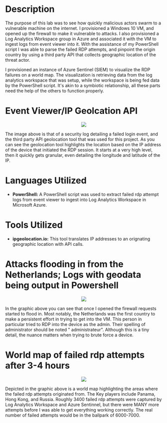 # Description
The purpose of this lab was to see how quickly malicious actors swarm to a vulnerable machine on the internet. I provisioned a Windows 10 VM, and opened up the firewall to make it vulnerable to attacks. I also provisioned a Log Analytics Workspace group in Azure and associated it with the VM to ingest logs from event viewer into it. With the assistance of my PowerShell script I was able to parse the failed RDP attempts, and pinpoint the origin country by using a third party API that collects geographic location of the threat actor.

I provisioned an instance of Azure Sentinel (SIEM) to visualize the RDP failures on a world map. The visualization is retrieving data from the log analytics workspace that was setup, while the workspace is being fed data by the PowerShell script. It's akin to a symbiotic relationship, all these parts need the help of the others to function properly.

# Event Viewer/IP Geolcation API
<p align="center">
  <img src="https://i.imgur.com/fmmSN5L.png" />
</p>

The image above is that of a security log detailing a failed login event, and the third party API geolocation tool that was used for this project. As you can see the geolocation tool highlights the location based on the IP address of the device that initiated the RDP session. It starts at a very high level, then it quickly gets granular, even detailing the longitude and latitude of the IP.

# Languages Utilized
- <b>PowerShell:</b> A PowerShell script was used to extract failed rdp attempt logs from event viewer to ingest into Log Analytics Workspace in Microsoft Azure.

# Tools Utilized
- <b>ipgeolocation.io:</b> This tool translates IP addresses to an orignating geographic location with API calls.

# Attacks flooding in from the Netherlands; Logs with geodata being output in Powershell
<p align="center">
  <img src="https://i.imgur.com/vZYiXCp.png" />
</p>

In the graphic above you can see that once I opened the firewall requests started to flood in. Most notably, the Netherlands was the first country to make a persistent effort in trying to get into the VM. This person in particular tried to RDP into the device as the admin. Their spelling of administrator should be noted " administrateur". Although this is a tiny detail, the nuance matters when trying to brute force a device.

# World map of failed rdp attempts after 3-4 hours
<p align="center">
  <img src="https://i.imgur.com/Vga5dvA.png" />
</p>

Depicted in the graphic above is a world map highlighting the areas where the failed rdp attempts originated from. The Key players include Panama, Hong Kong, and Russia. Roughly 3400 failed rdp attempts were captured by Log Analytics Workspace and Azure Sentinnel, but there were MANY more attempts before I was able to get everything working correctly. The real number of failed attempts would be in the ballpark of 6000-7000.



